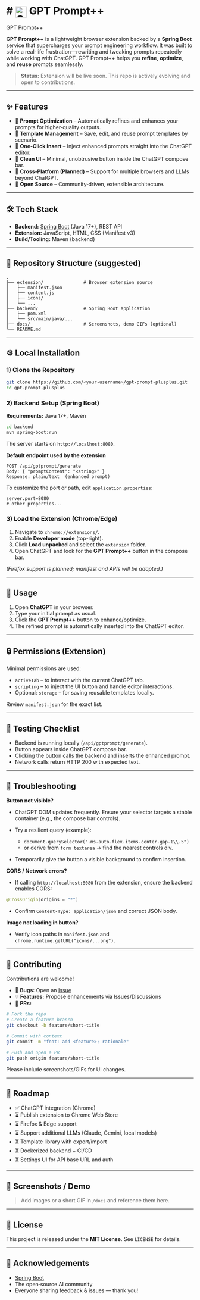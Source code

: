  # # <img src="gpt-prompt-plus-plus-icon" alt="GPT Prompt++" width="30" height="30" style="vertical-align: middle;"/> GPT Prompt++
 GPT Prompt++

**GPT Prompt++** is a lightweight browser extension backed by a **Spring Boot** service that supercharges your prompt engineering workflow. It was built to solve a real-life frustration—rewriting and tweaking prompts repeatedly while working with ChatGPT. GPT Prompt++ helps you **refine**, **optimize**, and **reuse** prompts seamlessly.

> **Status:** Extension will be live soon. This repo is actively evolving and open to contributions.

---

## ✨ Features

* 🔹 **Prompt Optimization** – Automatically refines and enhances your prompts for higher‑quality outputs.
* 🔹 **Template Management** – Save, edit, and reuse prompt templates by scenario.
* 🔹 **One‑Click Insert** – Inject enhanced prompts straight into the ChatGPT editor.
* 🔹 **Clean UI** – Minimal, unobtrusive button inside the ChatGPT compose bar.
* 🔹 **Cross‑Platform (Planned)** – Support for multiple browsers and LLMs beyond ChatGPT.
* 🔹 **Open Source** – Community‑driven, extensible architecture.

---

## 🛠 Tech Stack

* **Backend:** [Spring Boot](https://spring.io/projects/spring-boot) (Java 17+), REST API
* **Extension:** JavaScript, HTML, CSS (Manifest v3)
* **Build/Tooling:** Maven (backend)

---

## 📂 Repository Structure (suggested)

```
.
├── extension/               # Browser extension source
│   ├── manifest.json
│   ├── content.js
│   ├── icons/
│   └── ...
├── backend/                 # Spring Boot application
│   ├── pom.xml
│   └── src/main/java/...
├── docs/                    # Screenshots, demo GIFs (optional)
└── README.md
```

---

## ⚙️ Local Installation

### 1) Clone the Repository

```bash
git clone https://github.com/<your-username>/gpt-prompt-plusplus.git
cd gpt-prompt-plusplus
```

### 2) Backend Setup (Spring Boot)

**Requirements:** Java 17+, Maven

```bash
cd backend
mvn spring-boot:run
```

The server starts on `http://localhost:8080`.

**Default endpoint used by the extension**

```
POST /api/gptprompt/generate
Body: { "promptContent": "<string>" }
Response: plain/text  (enhanced prompt)
```

To customize the port or path, edit `application.properties`:

```properties
server.port=8080
# other properties...
```

### 3) Load the Extension (Chrome/Edge)

1. Navigate to `chrome://extensions/`.
2. Enable **Developer mode** (top-right).
3. Click **Load unpacked** and select the `extension` folder.
4. Open ChatGPT and look for the **GPT Prompt++** button in the compose bar.

*(Firefox support is planned; manifest and APIs will be adapted.)*

---

## 🚀 Usage

1. Open **ChatGPT** in your browser.
2. Type your initial prompt as usual.
3. Click the **GPT Prompt++** button to enhance/optimize.
4. The refined prompt is automatically inserted into the ChatGPT editor.

---

## 🔒 Permissions (Extension)

Minimal permissions are used:

* `activeTab` – to interact with the current ChatGPT tab.
* `scripting` – to inject the UI button and handle editor interactions.
* Optional: `storage` – for saving reusable templates locally.

Review `manifest.json` for the exact list.

---

## 🧪 Testing Checklist

* Backend is running locally (`/api/gptprompt/generate`).
* Button appears inside ChatGPT compose bar.
* Clicking the button calls the backend and inserts the enhanced prompt.
* Network calls return HTTP 200 with expected text.

---

## 🧰 Troubleshooting

**Button not visible?**

* ChatGPT DOM updates frequently. Ensure your selector targets a stable container (e.g., the compose bar controls).
* Try a resilient query (example):

  * `document.querySelector(".ms-auto.flex.items-center.gap-1\\.5")`
  * or derive from `form textarea` → find the nearest controls div.
* Temporarily give the button a visible background to confirm insertion.

**CORS / Network errors?**

* If calling `http://localhost:8080` from the extension, ensure the backend enables CORS:

```java
@CrossOrigin(origins = "*")
```

* Confirm `Content-Type: application/json` and correct JSON body.

**Image not loading in button?**

* Verify icon paths in `manifest.json` and `chrome.runtime.getURL("icons/...png")`.

---

## 🤝 Contributing

Contributions are welcome!

* 🐛 **Bugs:** Open an [Issue](https://github.com/<your-username>/gpt-prompt-plusplus/issues)
* 💡 **Features:** Propose enhancements via Issues/Discussions
* 🔧 **PRs:**

```bash
# Fork the repo
# Create a feature branch
git checkout -b feature/short-title

# Commit with context
git commit -m "feat: add <feature>; rationale"

# Push and open a PR
git push origin feature/short-title
```

Please include screenshots/GIFs for UI changes.

---

## 🔮 Roadmap

* ✅ ChatGPT integration (Chrome)
* ⏳ Publish extension to Chrome Web Store
* ⏳ Firefox & Edge support
* ⏳ Support additional LLMs (Claude, Gemini, local models)
* ⏳ Template library with export/import
* ⏳ Dockerized backend + CI/CD
* ⏳ Settings UI for API base URL and auth

---

## 📸 Screenshots / Demo

> Add images or a short GIF in `/docs` and reference them here.

---

## 📜 License

This project is released under the **MIT License**. See `LICENSE` for details.

---

## 🙌 Acknowledgements

* [Spring Boot](https://spring.io/projects/spring-boot)
* The open‑source AI community
* Everyone sharing feedback & issues — thank you!
